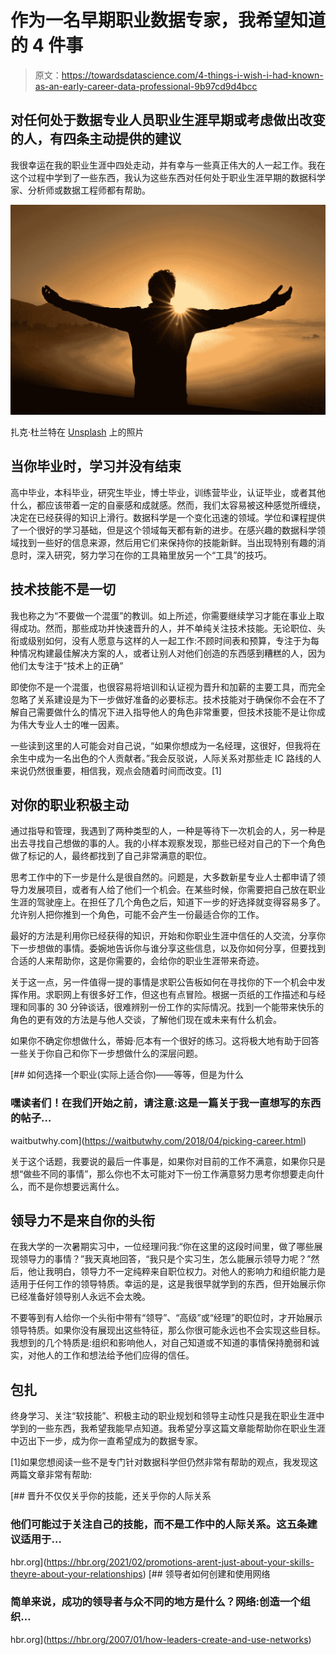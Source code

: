 # 作为一名早期职业数据专家，我希望知道的 4 件事

> 原文：<https://towardsdatascience.com/4-things-i-wish-i-had-known-as-an-early-career-data-professional-9b97cd9d4bcc>

## 对任何处于数据专业人员职业生涯早期或考虑做出改变的人，有四条主动提供的建议

我很幸运在我的职业生涯中四处走动，并有幸与一些真正伟大的人一起工作。我在这个过程中学到了一些东西，我认为这些东西对任何处于职业生涯早期的数据科学家、分析师或数据工程师都有帮助。

![](img/15243038cf06fc550858885865d10437.png)

扎克·杜兰特在 [Unsplash](https://unsplash.com?utm_source=medium&utm_medium=referral) 上的照片

## 当你毕业时，学习并没有结束

高中毕业，本科毕业，研究生毕业，博士毕业，训练营毕业，认证毕业，或者其他什么，都应该带着一定的自豪感和成就感。然而，我们太容易被这种感觉所缠绕，决定在已经获得的知识上滑行。数据科学是一个变化迅速的领域。学位和课程提供了一个很好的学习基础，但是这个领域每天都有新的进步。在感兴趣的数据科学领域找到一些好的信息来源，然后用它们来保持你的技能新鲜。当出现特别有趣的消息时，深入研究，努力学习在你的工具箱里放另一个“工具”的技巧。

## 技术技能不是一切

我也称之为“不要做一个混蛋”的教训。如上所述，你需要继续学习才能在事业上取得成功。然而，那些成功并快速晋升的人，并不单纯关注技术技能。无论职位、头衔或级别如何，没有人愿意与这样的人一起工作:不顾时间表和预算，专注于为每种情况构建最佳解决方案的人，或者让别人对他们创造的东西感到糟糕的人，因为他们太专注于“技术上的正确”

即使你不是一个混蛋，也很容易将培训和认证视为晋升和加薪的主要工具，而完全忽略了关系建设是为下一步做好准备的必要标志。技术技能对于确保你不会在不了解自己需要做什么的情况下进入指导他人的角色非常重要，但技术技能不是让你成为伟大专业人士的唯一因素。

一些读到这里的人可能会对自己说，“如果你想成为一名经理，这很好，但我将在余生中成为一名出色的个人贡献者。”我会反驳说，人际关系对那些走 IC 路线的人来说仍然很重要，相信我，观点会随着时间而改变。[1]

## 对你的职业积极主动

通过指导和管理，我遇到了两种类型的人，一种是等待下一次机会的人，另一种是出去寻找自己想做的事的人。我的小样本观察发现，那些已经对自己的下一个角色做了标记的人，最终都找到了自己非常满意的职位。

思考工作中的下一步是什么是很自然的。问题是，大多数新星专业人士都申请了领导力发展项目，或者有人给了他们一个机会。在某些时候，你需要把自己放在职业生涯的驾驶座上。在担任了几个角色之后，知道下一步的好选择就变得容易多了。允许别人把你推到一个角色，可能不会产生一份最适合你的工作。

最好的方法是利用你已经获得的知识，开始和你职业生涯中信任的人交流，分享你下一步想做的事情。委婉地告诉你与谁分享这些信息，以及你如何分享，但要找到合适的人来帮助你，这是你需要的，会给你的职业生涯带来奇迹。

关于这一点，另一件值得一提的事情是求职公告板如何在寻找你的下一个机会中发挥作用。求职网上有很多好工作，但这也有点冒险。根据一页纸的工作描述和与经理和同事的 30 分钟谈话，很难辨别一份工作的实际情况。找到一个能带来快乐的角色的更有效的方法是与他人交谈，了解他们现在或未来有什么机会。

如果你不确定你想做什么，蒂姆·厄本有一个很好的练习。这将极大地有助于回答一些关于你自己和你下一步想做什么的深层问题。

[](https://waitbutwhy.com/2018/04/picking-career.html) [## 如何选择一个职业(实际上适合你)——等等，但是为什么

### 嘿读者们！在我们开始之前，请注意:这是一篇关于我一直想写的东西的帖子…

waitbutwhy.com](https://waitbutwhy.com/2018/04/picking-career.html) 

关于这个话题，我要说的最后一件事是，如果你对目前的工作不满意，如果你只是想“做些不同的事情”，那么你也不太可能对下一份工作满意努力思考你想要走向什么，而不是你想要远离什么。

## 领导力不是来自你的头衔

在我大学的一次暑期实习中，一位经理问我:“你在这里的这段时间里，做了哪些展现领导力的事情？”我天真地回答，“我只是个实习生，怎么能展示领导力呢？”然后，他让我明白，领导力不一定纯粹来自职位权力。对他人的影响力和组织能力是适用于任何工作的领导特质。幸运的是，这是我很早就学到的东西，但开始展示你已经准备好领导别人永远不会太晚。

不要等到有人给你一个头衔中带有“领导”、“高级”或“经理”的职位时，才开始展示领导特质。如果你没有展现出这些特征，那么你很可能永远也不会实现这些目标。我想到的几个特质是:组织和影响他人，对自己知道或不知道的事情保持脆弱和诚实，对他人的工作和想法给予他们应得的信任。

## 包扎

终身学习、关注“软技能”、积极主动的职业规划和领导主动性只是我在职业生涯中学到的一些东西，我希望我能早点知道。我希望分享这篇文章能帮助你在职业生涯中迈出下一步，成为你一直希望成为的数据专家。

[1]如果您想阅读一些不是专门针对数据科学但仍然非常有帮助的观点，我发现这两篇文章非常有帮助:

[](https://hbr.org/2021/02/promotions-arent-just-about-your-skills-theyre-about-your-relationships) [## 晋升不仅仅关乎你的技能，还关乎你的人际关系

### 他们可能过于关注自己的技能，而不是工作中的人际关系。这五条建议适用于…

hbr.org](https://hbr.org/2021/02/promotions-arent-just-about-your-skills-theyre-about-your-relationships) [](https://hbr.org/2007/01/how-leaders-create-and-use-networks) [## 领导者如何创建和使用网络

### 简单来说，成功的领导者与众不同的地方是什么？网络:创造一个组织…

hbr.org](https://hbr.org/2007/01/how-leaders-create-and-use-networks)